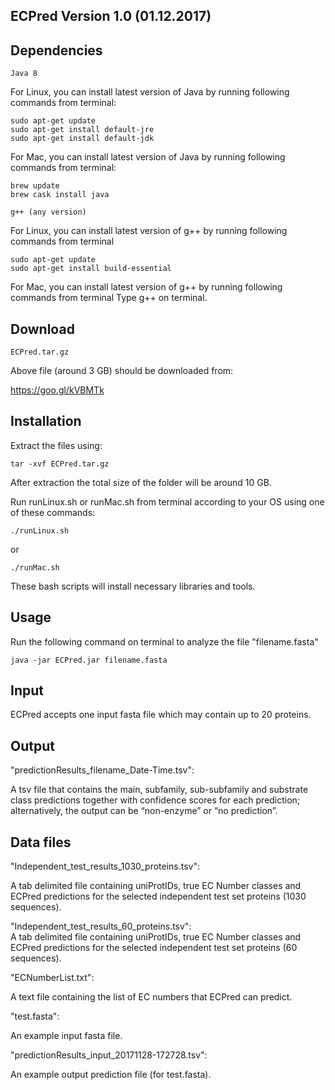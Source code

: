 ## ECPred Version 1.0 (01.12.2017)

## Dependencies
```
Java 8 
```
For Linux, you can install latest version of Java by running following commands from terminal:
```
sudo apt-get update
sudo apt-get install default-jre
sudo apt-get install default-jdk
```
For Mac, you can install latest version of Java by running following commands from terminal:
```
brew update
brew cask install java
```
```
g++ (any version)
```
For Linux, you can install latest version of g++ by running following commands from terminal
```
sudo apt-get update
sudo apt-get install build-essential
```
For Mac, you can install latest version of g++ by running following commands from terminal
Type g++ on terminal.
## Download
```
ECPred.tar.gz
```
Above file (around 3 GB) should be downloaded from:

https://goo.gl/kVBMTk

## Installation

Extract the files using: <br />
```
tar -xvf ECPred.tar.gz  
```
After extraction the total size of the folder will be around 10 GB. <br />

Run runLinux.sh or runMac.sh from terminal according to your OS using one of these commands: <br />
```
./runLinux.sh 
```
or <br />
```
./runMac.sh
```
These bash scripts will install necessary libraries and tools.

## Usage

Run the following command on terminal to analyze the file "filename.fasta"  <br />
```
java -jar ECPred.jar filename.fasta
```
## Input

ECPred accepts one input fasta file which may contain up to 20 proteins.

## Output

"predictionResults_filename_Date-Time.tsv": <br />

A tsv file that contains the main, subfamily, sub-subfamily and substrate class predictions together with confidence scores for each prediction; alternatively, the output can be “non-enzyme” or “no prediction”.

## Data files

"Independent_test_results_1030_proteins.tsv":

A tab delimited file containing uniProtIDs, true EC Number classes and ECPred predictions for the selected independent test set proteins (1030 sequences).

"Independent_test_results_60_proteins.tsv": <br />
A tab delimited file containing uniProtIDs, true EC Number classes and ECPred predictions for the selected independent test set proteins (60 sequences).  <br />

"ECNumberList.txt":  <br />

A text file containing the list of EC numbers that ECPred can predict.  <br />

"test.fasta":  <br />

An example input fasta file.  <br />

"predictionResults_input_20171128-172728.tsv":  <br />

An example output prediction file (for test.fasta).
